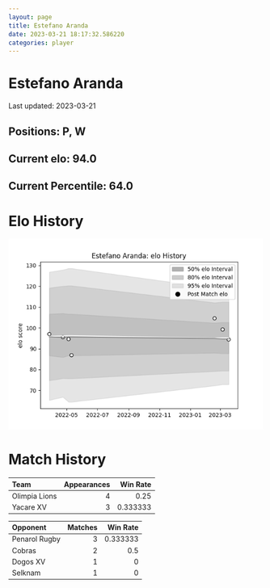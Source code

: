 ```yaml
---  
layout: page  
title: Estefano Aranda  
date: 2023-03-21 18:17:32.586220  
categories: player  
---
```

# Estefano Aranda


Last updated: 2023-03-21
## Positions: P, W

## Current elo: 94.0

## Current Percentile: 64.0

# Elo History


![elo history](history_EstefanoAranda.png)
# Match History


| Team          |   Appearances |   Win Rate |
|:--------------|--------------:|-----------:|
| Olimpia Lions |             4 |   0.25     |
| Yacare XV     |             3 |   0.333333 |

| Opponent      |   Matches |   Win Rate |
|:--------------|----------:|-----------:|
| Penarol Rugby |         3 |   0.333333 |
| Cobras        |         2 |   0.5      |
| Dogos XV      |         1 |   0        |
| Selknam       |         1 |   0        |